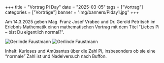 +++
title = "Vortrag Pi Day"
date = "2025-03-05"
tags = ["Vortrag"]
categories = ["Vorträge"]
banner = "img/banners/Piday1.jpg"
+++

Am 14.3.2025 geben Mag. Franz Josef Vrabec und Dr. Gerold Petritsch im Erlebnis Mathematik einen mathematischen Vortrag mit dem Titel "Liebes Pi – bist Du eigentlich normal?".

![Gerlinde Faustmann](/img/banners/Piday1.jpg)
![Gerlinde Faustmann](/img/banners/Piday2.jpg)

Inhalt: Kurioses und Amüsantes über die Zahl Pi, insbesonders ob sie
eine “normale” Zahl ist und Nadelversuch nach Buffon.
